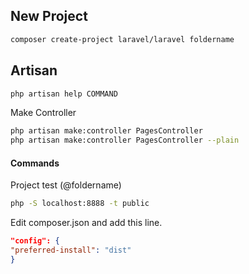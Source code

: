 ## New Project
```sh
composer create-project laravel/laravel foldername
```

## Artisan
```sh
php artisan help COMMAND
```

Make Controller
```sh
php artisan make:controller PagesController
php artisan make:controller PagesController --plain
```

#### Commands
Project test (@foldername)
```sh
php -S localhost:8888 -t public
```

Edit composer.json and add this line.
```json
"config": {
"preferred-install": "dist"
}
```

